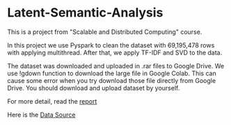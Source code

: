 # Latent-Semantic-Analysis
This is a project from "Scalable and Distributed Computing" course.

In this project we use Pyspark to clean the dataset with 69,195,478 rows with applying multithread. After that, we apply TF-IDF and SVD to the data.

The dataset was downloaded and uploaded in .rar files to Google Drive.  We use !gdown function to download the large file in Google Colab.
This can cause some error when you try download those file directly from Google Drive. You should download and upload dataset by yourself.

For more detail, read the [report](https://github.com/lephanthutra/Latent-Semantic-Analysis/blob/main/Report%20.pdf)

Here is the [Data Source](https://dataverse.harvard.edu/dataset.xhtml;jsessionid=249813e9249f73ffb535aae5dc2b?persistentId=doi%3A10.7910%2FDVN%2FLXQXAO&version=&q=&fileTypeGroupFacet=%22Archive%22&fileTag=&fileSortField=size&fileSortOrder=)


